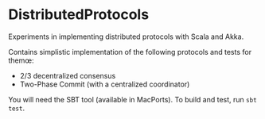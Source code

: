 # DistributedProtocols
Experiments in implementing distributed protocols with Scala and Akka.

Contains simplistic implementation of the following protocols and tests for themœ:

* 2/3 decentralized consensus
* Two-Phase Commit (with a centralized coordinator)

You will need the SBT tool (available in MacPorts). To build and test, run `sbt test`.
